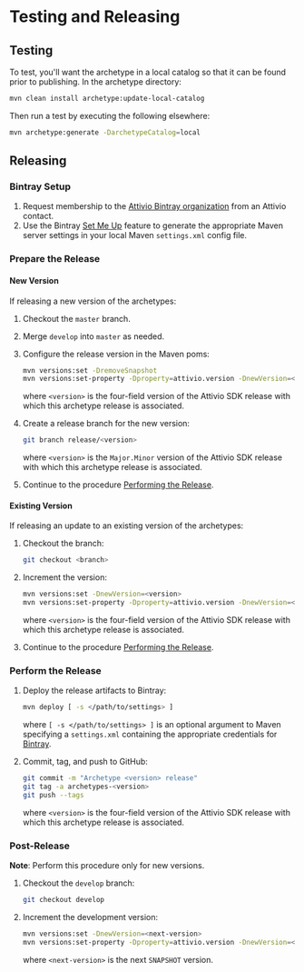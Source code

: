 # Testing and Releasing

## Testing

To test, you'll want the archetype in a local catalog so that it can be found prior to publishing.  In the archetype directory:

```sh
mvn clean install archetype:update-local-catalog
```

Then run a test by executing the following elsewhere:

```sh
mvn archetype:generate -DarchetypeCatalog=local
```

## Releasing

### Bintray Setup

1. Request membership to the [Attivio Bintray organization](https://bintray.com/attivio) from an Attivio contact.
2. Use the Bintray [Set Me Up](https://www.jfrog.com/confluence/display/BT/Main+Features#MainFeatures-SetMeUp) feature to generate the appropriate Maven server settings in your local Maven `settings.xml` config file.

### Prepare the Release

#### New Version

If releasing a new version of the archetypes:

1. Checkout the `master` branch.
2. Merge `develop` into `master` as needed.
3. Configure the release version in the Maven poms:

   ```sh
   mvn versions:set -DremoveSnapshot
   mvn versions:set-property -Dproperty=attivio.version -DnewVersion=<version>
   ```

   where `<version>` is the four-field version of the Attivio SDK release with which this archetype release is associated.
4. Create a release branch for the new version:

   ```sh
   git branch release/<version>
   ```

   where `<version>` is the `Major.Minor` version of the Attivio SDK release with which this archetype release is associated.

5. Continue to the procedure [Performing the Release](#perform-the-release).

#### Existing Version

If releasing an update to an existing version of the archetypes:

1. Checkout the branch:

   ```sh
   git checkout <branch>
   ```

2. Increment the version:

   ```sh
   mvn versions:set -DnewVersion=<version>
   mvn versions:set-property -Dproperty=attivio.version -DnewVersion=<version>
   ```

   where `<version>` is the four-field version of the Attivio SDK release with which this archetype release is associated.

3. Continue to the procedure [Performing the Release](#perform-the-release).

### Perform the Release

1. Deploy the release artifacts to Bintray:

   ```sh
   mvn deploy [ -s </path/to/settings> ]
   ```

   where `[ -s </path/to/settings> ]` is an optional argument to Maven specifying a
   `settings.xml` containing the appropriate credentials for [Bintray](#bintray-setup).
2. Commit, tag, and push to GitHub:

   ```sh
   git commit -m "Archetype <version> release"
   git tag -a archetypes-<version>
   git push --tags
   ```

   where `<version>` is the four-field version of the Attivio SDK release with which this archetype release is associated.

### Post-Release

**Note**: Perform this procedure only for new versions.

1. Checkout the `develop` branch:

   ```sh
   git checkout develop
   ```

2. Increment the development version:

   ```sh
   mvn versions:set -DnewVersion=<next-version>
   mvn versions:set-property -Dproperty=attivio.version -DnewVersion=<next-version>
   ```

   where `<next-version>` is the next `SNAPSHOT` version.
